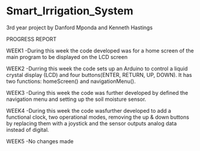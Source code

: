 # Smart_Irrigation_System
3rd year project by Danford Mponda and Kenneth Hastings

PROGRESS REPORT

WEEK1
-During this week the code developed was for a home screen of the main program to be displayed on the LCD screen

WEEK2
-Durring this week the code sets up an Arduino to control a liquid crystal display (LCD) and four buttons(ENTER, RETURN, UP, DOWN). It has two functions: homeScreen() and navigationMenu().

WEEK3
-During this week the code was further developed by defined the navigation menu and setting up the soil moisture sensor.

WEEK4
-During this week the code wasfurther developed to add a functional clock, two operational modes, removing the up & down buttons by replacing them with a joystick and the sensor outputs analog data instead of digital.

WEEK5
-No changes made
